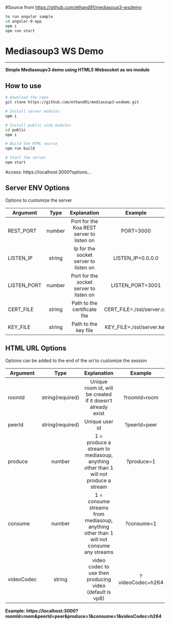 #Source from 
https://github.com/ethand91/mediasoup3-wsdemo

```bash
to run angular sample
cd angular-9-app
npm i
npm run start
```

# Mediasoup3 WS Demo

---

**Simple Mediasoupv3 demo using HTML5 Websocket as ws module**

## How to use

```bash
# Download the repo
git clone https://github.com/ethand91/mediasoup3-wsdemo.git

# Install server modules
npm i

# Install public side modules
cd public
npm i

# Build the HTML source
npm run build

# Start the server
npm start
```

Access: https://localhost:3000?options...

## Server ENV Options

Options to customize the server

| Argument | Type | Explanation | Example |
| -------- | :--: | :---------: | :-----: |
| REST_PORT | number | Port for the Koa REST server to listen on | PORT=3000 |
| LISTEN_IP | string | Ip for the socket server to listen on | LISTEN_IP=0.0.0.0 |
| LISTEN_PORT | number | Port for the socket server to listen on | LISTEN_PORT=3001 |
| CERT_FILE | string | Path to the certificate file | CERT_FILE=./ssl/server.crt |
| KEY_FILE | string | Path to the key file | KEY_FILE=./ssl/server.key |

## HTML URL Options

Options can be added to the end of the url to customize the session

| Argument | Type | Explanation | Example |
| -------- | :--: | :---------: | :-----: |
| roomId   | string(required) | Unique room id, will be created if it doesn't already exist | ?roomId=room |
| peerId | string(required) | Unique user id | ?peerId=peer |
| produce | number | 1 = produce a stream to mediasoup, anything other than 1 will not produce a stream | ?produce=1 |
| consume | number | 1 = consume streams from mediasoup, anything other than 1 will not consume any streams | ?consume=1 |
| videoCodec | string | video codec to use then producing video (default is vp8) | ?videoCodec=h264 |

**Example: https://localhost:3000?roomId=room&peerId=peer&produce=1&consume=1&videoCodec=h264**
